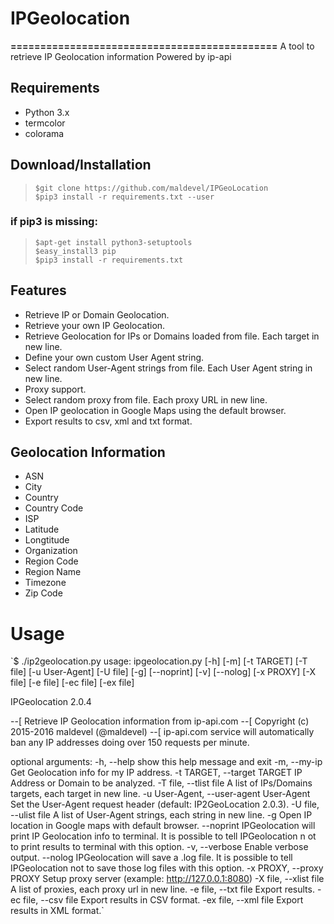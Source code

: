 # IPGeolocation
**=============================================**
A tool to retrieve IP Geolocation information
Powered by ip-api
## Requirements
- Python 3.x<br>
- termcolor<br>
- colorama
## Download/Installation
> `$git clone https://github.com/maldevel/IPGeoLocation`<br>
> `$pip3 install -r requirements.txt --user`<br>
### if pip3 is missing:
>`$apt-get install python3-setuptools `<br>
>`$easy_install3 pip`<br>
>`$pip3 install -r requirements.txt`<br>
## Features
- Retrieve IP or Domain Geolocation.
- Retrieve your own IP Geolocation.
- Retrieve Geolocation for IPs or Domains loaded from file. Each target in new line.
- Define your own custom User Agent string.
- Select random User-Agent strings from file. Each User Agent string in new line.
- Proxy support.
- Select random proxy from file. Each proxy URL in new line.
- Open IP geolocation in Google Maps using the default browser.
- Export results to csv, xml and txt format.
## Geolocation Information
- ASN
- City
- Country
- Country Code
- ISP
- Latitude
- Longtitude
- Organization
- Region Code
- Region Name
- Timezone
- Zip Code
# Usage
`$ ./ip2geolocation.py
usage: ipgeolocation.py [-h] [-m] [-t TARGET] [-T file] [-u User-Agent]
                        [-U file] [-g] [--noprint] [-v] [--nolog] [-x PROXY]
                        [-X file] [-e file] [-ec file] [-ex file]

IPGeolocation 2.0.4

--[ Retrieve IP Geolocation information from ip-api.com
--[ Copyright (c) 2015-2016 maldevel (@maldevel)
--[ ip-api.com service will automatically ban any IP addresses doing over 150 requests per minute.

optional arguments:
  -h, --help            show this help message and exit
  -m, --my-ip           Get Geolocation info for my IP address.
  -t TARGET, --target TARGET
                        IP Address or Domain to be analyzed.
  -T file, --tlist file
                        A list of IPs/Domains targets, each target in new line.
  -u User-Agent, --user-agent User-Agent
                        Set the User-Agent request header (default: IP2GeoLocation 2.0.3).
  -U file, --ulist file
                        A list of User-Agent strings, each string in new line.
  -g                    Open IP location in Google maps with default browser.
  --noprint             IPGeolocation will print IP Geolocation info to terminal. It is possible to tell IPGeolocation n
ot to print results to terminal with this option.
  -v, --verbose         Enable verbose output.
  --nolog               IPGeolocation will save a .log file. It is possible to tell IPGeolocation not to save those log
files with this option.
  -x PROXY, --proxy PROXY
                        Setup proxy server (example: http://127.0.0.1:8080)
  -X file, --xlist file
                        A list of proxies, each proxy url in new line.
  -e file, --txt file   Export results.
  -ec file, --csv file  Export results in CSV format.
  -ex file, --xml file  Export results in XML format.`
  
